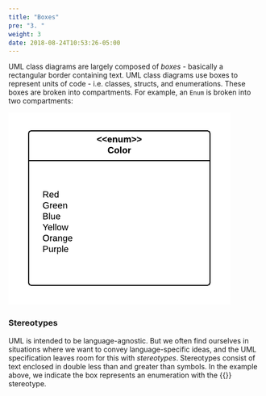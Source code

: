```yaml
---
title: "Boxes"
pre: "3. "
weight: 3
date: 2018-08-24T10:53:26-05:00
---
```


UML class diagrams are largely composed of _boxes_ - basically a rectangular border containing text. UML class diagrams use boxes to represent units of code - i.e. classes, structs, and enumerations.  These boxes are broken into compartments.  For example, an `Enum` is broken into two compartments:

![A UML Enum representation](/images/5.3.1.png)

### Stereotypes 

UML is intended to be language-agnostic.  But we often find ourselves in situations where we want to convey language-specific ideas, and the UML specification leaves room for this with  _stereotypes_. Stereotypes consist of text enclosed in double less than and greater than symbols.  In the example above, we indicate the box represents an enumeration with the {{<math>}}$ \texttt{&lt&ltenum&gt;&gt;}${{</math>}} stereotype.